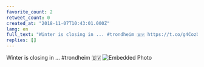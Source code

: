 ```yaml
---
favorite_count: 2
retweet_count: 0
created_at: "2018-11-07T10:43:01.000Z"
lang: en
full_text: "Winter is closing in ... #trondheim 🇧🇻 https://t.co/g4CozbTcZ5"
replies: []
---
```


Winter is closing in ... #trondheim 🇧🇻
![Embedded Photo](https://twitter-media-coderbyheart.s3.eu-north-1.amazonaws.com/1060120429883465728-DrZN5vQXgAAF7gW.jpg)
